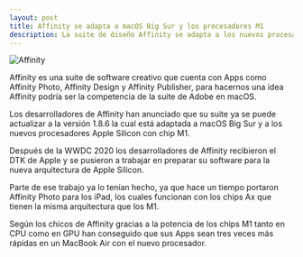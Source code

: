 ```yaml
---
layout: post
title: Affinity se adapta a macOS Big Sur y los procesadores M1
description: La suite de diseño Affinity se adapta a los nuevos procesadores M1 de Apple.
---
```


![Affinity]({{site.baseurl}}/images/14.JPG)


Affinity es una suite de software creativo que cuenta con Apps como Affinity Photo, Affinity Design y Affinity Publisher, para hacernos una idea Affinity podría ser la competencia de la suite de Adobe en macOS.


Los desarrolladores de Affinity han anunciado que su suite ya se puede actualizar a la versión 1.8.6 la cual está adaptada a macOS Big Sur y a los nuevos procesadores Apple Silicon con chip M1.

Después de la WWDC 2020 los desarrolladores de Affinity recibieron el DTK de Apple y se pusieron a trabajar en preparar su software para la nueva arquitectura de Apple Silicon.

Parte de ese trabajo ya lo tenían hecho, ya que hace un tiempo portaron Affinity Photo para los iPad, los cuales funcionan con los chips Ax que tienen la misma arquitectura que los M1.

Según los chicos de Affinity gracias a la potencia de los chips M1 tanto en CPU como en GPU han conseguido que sus Apps sean tres veces más rápidas en un MacBook Air con el nuevo procesador.
